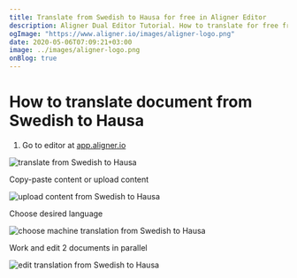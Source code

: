 ```yaml
---
title: Translate from Swedish to Hausa for free in Aligner Editor
description: Aligner Dual Editor Tutorial. How to translate for free from Swedish to Hausa. Aligner is multilingual document management platform. 
ogImage: "https://www.aligner.io/images/aligner-logo.png"
date: 2020-05-06T07:09:21+03:00
image: ../images/aligner-logo.png
onBlog: true
---
```


# How to translate document from Swedish to Hausa

1. Go to editor at [app.aligner.io](https://app.aligner.io "Aligner App web page")

![translate from Swedish to Hausa](../aligner-blank-editor.png "translate from Swedish to Hausa")

Copy-paste content or upload content

![upload content from Swedish to Hausa](../aligner-uploaded-document.png "upload content from Swedish to Hausa")

Choose desired language

![choose machine translation from Swedish to Hausa](../aligner-language-dropdown.png "choose machine translation from Swedish to Hausa")

Work and edit 2 documents in parallel

![edit translation from Swedish to Hausa](../aligner-double-sitded-editor.png "edit translation from Swedish to Hausa")

